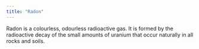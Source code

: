 ```yaml
---
title: "Radon"
---
```


Radon is a colourless, odourless radioactive gas. It is formed by the radioactive decay of the small amounts of uranium that occur naturally in all rocks and soils.

